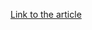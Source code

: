 [Link to the article](https://cloud.google.com/blog/topics/threat-intelligence/dprk-it-workers-expanding-scope-scale/)
